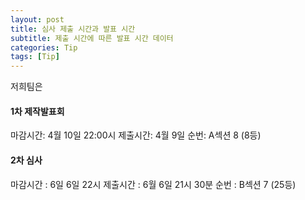```yaml
---
layout: post
title: 심사 제출 시간과 발표 시간
subtitle: 제출 시간에 따른 발표 시간 데이터
categories: Tip
tags: [Tip]
---
```


저희팀은

#### 1차 제작발표회 
마감시간: 4월 10일 22:00시
제출시간: 4월 9일
순번: A섹션 8 (8등)


#### 2차 심사
마감시간 : 6일 6일 22시
제출시간 : 6월 6일 21시 30분
순번 :  B섹션 7 (25등)
